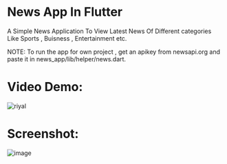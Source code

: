 # News App In Flutter

A Simple News Application To View Latest News Of Different categories Like Sports , Buisness , Entertainment etc.

NOTE: To run the app for own project , get an apikey from newsapi.org and paste it in news_app/lib/helper/news.dart.

# Video Demo:
![riyal](https://github.com/Mohammed-Shabeer777/News-App-In-FlutterDart/assets/84914407/e2498e9d-05dc-4843-bdee-841040ca0d10)

# Screenshot:
![image](https://github.com/Mohammed-Shabeer777/News-App-In-FlutterDart/assets/84914407/0628a21d-207f-4442-b200-e7ad51f3dd9f)




